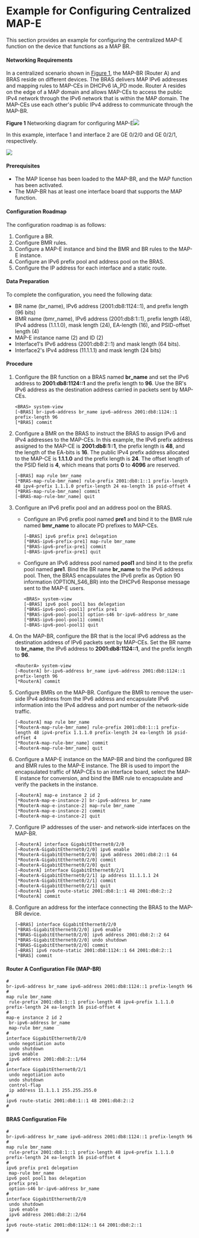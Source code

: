 Example for Configuring Centralized MAP-E
=========================================

This section provides an example for configuring the centralized MAP-E function on the device that functions as a MAP BR.

#### Networking Requirements

In a centralized scenario shown in [Figure 1](#EN-US_TASK_0172374849__fig_dc_ne_map_cfg_0030), the MAP-BR (Router A) and BRAS reside on different devices. The BRAS delivers MAP IPv6 addresses and mapping rules to MAP-CEs in DHCPv6 IA\_PD mode. Router A resides on the edge of a MAP domain and allows MAP-CEs to access the public IPv4 network through the IPv6 network that is within the MAP domain. The MAP-CEs use each other's public IPv4 address to communicate through the MAP-BR.

**Figure 1** Networking diagram for configuring MAP-E![](../../../../public_sys-resources/note_3.0-en-us.png) 

In this example, interface 1 and interface 2 are GE 0/2/0 and GE 0/2/1, respectively.


  
![](images/fig_dc_ne_map_cfg_0030.png)

#### Prerequisites

* The MAP license has been loaded to the MAP-BR, and the MAP function has been activated.
* The MAP-BR has at least one interface board that supports the MAP function.

#### Configuration Roadmap

The configuration roadmap is as follows:

1. Configure a BR.
2. Configure BMR rules.
3. Configure a MAP-E instance and bind the BMR and BR rules to the MAP-E instance.
4. Configure an IPv6 prefix pool and address pool on the BRAS.
5. Configure the IP address for each interface and a static route.

#### Data Preparation

To complete the configuration, you need the following data:

* BR name (br\_name), IPv6 address (2001:db8:1124::1), and prefix length (96 bits)
* BMR name (bmr\_name), IPv6 address (2001:db8:1::1), prefix length (48), IPv4 address (1.1.1.0), mask length (24), EA-length (16), and PSID-offset length (4)
* MAP-E instance name (2) and ID (2)
* Interface1's IPv6 address (2001:db8:2::1) and mask length (64 bits).
* Interface2's IPv4 address (11.1.1.1) and mask length (24 bits)


#### Procedure

1. Configure the BR function on a BRAS named **br\_name** and set the IPv6 address to **2001:db8:1124::1** and the prefix length to **96**. Use the BR's IPv6 address as the destination address carried in packets sent by MAP-CEs.
   
   
   ```
   <BRAS> system-view
   [~BRAS] br-ipv6-address br_name ipv6-address 2001:db8:1124::1 prefix-length 96
   [*BRAS] commit
   ```
2. Configure a BMR on the BRAS to instruct the BRAS to assign IPv6 and IPv4 addresses to the MAP-CEs. In this example, the IPv6 prefix address assigned to the MAP-CE is **2001:db8:1::1**, the prefix length is **48**, and the length of the EA-bits is **16**. The public IPv4 prefix address allocated to the MAP-CE is **1.1.1.0** and the prefix length is **24**. The offset length of the PSID field is **4**, which means that ports **0** to **4096** are reserved.
   
   
   ```
   [~BRAS] map rule bmr_name
   [*BRAS-map-rule-bmr_name] rule-prefix 2001:db8:1::1 prefix-length 48 ipv4-prefix 1.1.1.0 prefix-length 24 ea-length 16 psid-offset 4
   [*BRAS-map-rule-bmr_name] commit
   [~BRAS-map-rule-bmr_name] quit
   ```
3. Configure an IPv6 prefix pool and an address pool on the BRAS.
   
   
   * Configure an IPv6 prefix pool named **pre1** and bind it to the BMR rule named **bmr\_name** to allocate PD prefixes to MAP-CEs.
     ```
     [~BRAS] ipv6 prefix pre1 delegation
     [*BRAS-ipv6-prefix-pre1] map-rule bmr_name
     [*BRAS-ipv6-prefix-pre1] commit
     [~BRAS-ipv6-prefix-pre1] quit
     ```
   * Configure an IPv6 address pool named **pool1** and bind it to the prefix pool named **pre1**. Bind the BR name **br\_name** to the IPv6 address pool. Then, the BRAS encapsulates the IPv6 prefix as Option 90 information (OPTION\_S46\_BR) into the DHCPv6 Response message sent to the MAP-E users.
     ```
     <BRAS> system-view
     [~BRAS] ipv6 pool pool1 bas delegation
     [*BRAS-ipv6-pool-pool1] prefix pre1
     [*BRAS-ipv6-pool-pool1] option-s46 br-ipv6-address br_name
     [*BRAS-ipv6-pool-pool1] commit
     [~BRAS-ipv6-pool-pool1] quit
     ```
4. On the MAP-BR, configure the BR that is the local IPv6 address as the destination address of IPv6 packets sent by MAP-CEs. Set the BR name to **br\_name**, the IPv6 address to **2001:db8:1124::1**, and the prefix length to **96**.
   
   
   ```
   <RouterA> system-view
   [~RouterA] br-ipv6-address br_name ipv6-address 2001:db8:1124::1 prefix-length 96
   [*RouterA] commit
   ```
5. Configure BMRs on the MAP-BR. Configure the BMR to remove the user-side IPv4 address from the IPv6 address and encapsulate IPv6 information into the IPv4 address and port number of the network-side traffic.
   
   
   ```
   [~RouterA] map rule bmr_name
   [*RouterA-map-rule-bmr_name] rule-prefix 2001:db8:1::1 prefix-length 48 ipv4-prefix 1.1.1.0 prefix-length 24 ea-length 16 psid-offset 4
   [*RouterA-map-rule-bmr_name] commit
   [~RouterA-map-rule-bmr_name] quit
   ```
6. Configure a MAP-E instance on the MAP-BR and bind the configured BR and BMR rules to the MAP-E instance. The BR is used to import the encapsulated traffic of MAP-CEs to an interface board, select the MAP-E instance for conversion, and bind the BMR rule to encapsulate and verify the packets in the instance.
   
   
   ```
   [~RouterA] map-e instance 2 id 2
   [*RouterA-map-e-instance-2] br-ipv6-address br_name
   [*RouterA-map-e-instance-2] map-rule bmr_name
   [*RouterA-map-e-instance-2] commit
   [~RouterA-map-e-instance-2] quit
   ```
7. Configure IP addresses of the user- and network-side interfaces on the MAP-BR.
   
   
   ```
   [~RouterA] interface GigabitEthernet0/2/0
   [~RouterA-GigabitEthernet0/2/0] ipv6 enable
   [*RouterA-GigabitEthernet0/2/0] ipv6 address 2001:db8:2::1 64
   [*RouterA-GigabitEthernet0/2/0] commit
   [~RouterA-GigabitEthernet0/2/0] quit
   [~RouterA] interface GigabitEthernet0/2/1
   [~RouterA-GigabitEthernet0/2/1] ip address 11.1.1.1 24
   [*RouterA-GigabitEthernet0/2/1] commit
   [~RouterA-GigabitEthernet0/2/1] quit
   [~RouterA] ipv6 route-static 2001:db8:1::1 48 2001:db8:2::2
   [*RouterA] commit
   ```
8. Configure an address for the interface connecting the BRAS to the MAP-BR device.
   
   
   ```
   [~BRAS] interface GigabitEthernet0/2/0
   [*BRAS-GigabitEthernet0/2/0] ipv6 enable
   [*BRAS-GigabitEthernet0/2/0] ipv6 address 2001:db8:2::2 64
   [*BRAS-GigabitEthernet0/2/0] undo shutdown
   [*BRAS-GigabitEthernet0/2/0] commit
   [~BRAS] ipv6 route-static 2001:db8:1124::1 64 2001:db8:2::1
   [*BRAS] commit
   ```

#### Router A Configuration File (MAP-BR)

```
#
br-ipv6-address br_name ipv6-address 2001:db8:1124::1 prefix-length 96
#
map rule bmr_name
 rule-prefix 2001:db8:1::1 prefix-length 48 ipv4-prefix 1.1.1.0 prefix-length 24 ea-length 16 psid-offset 4
#
map-e instance 2 id 2
 br-ipv6-address br_name
 map-rule bmr_name
#
interface GigabitEthernet0/2/0
 undo negotiation auto
 undo shutdown
 ipv6 enable
 ipv6 address 2001:db8:2::1/64
#
interface GigabitEthernet0/2/1
 undo negotiation auto
 undo shutdown
 control-flap
 ip address 11.1.1.1 255.255.255.0
#
ipv6 route-static 2001:db8:1::1 48 2001:db8:2::2
#
```
#### BRAS Configuration File

```
#
br-ipv6-address br_name ipv6-address 2001:db8:1124::1 prefix-length 96
#
map rule bmr_name
 rule-prefix 2001:db8:1::1 prefix-length 48 ipv4-prefix 1.1.1.0 prefix-length 24 ea-length 16 psid-offset 4
#
ipv6 prefix pre1 delegation
 map-rule bmr_name
ipv6 pool pool1 bas delegation
 prefix pre1
 option-s46 br-ipv6-address br_name
#
interface GigabitEthernet0/2/0
 undo shutdown
 ipv6 enable
 ipv6 address 2001:db8:2::2/64
#
ipv6 route-static 2001:db8:1124::1 64 2001:db8:2::1
#
```